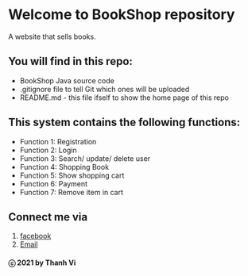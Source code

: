 # Welcome to BookShop repository
A website that sells books.

## You will find in this repo:
* BookShop Java source code
* .gitignore file to tell Git which ones will be uploaded
* README.md - this file ifself to show the home page of this repo

## This system contains the following functions:
* Function	1:	Registration	
* Function	2:	Login
* Function	3:	Search/ update/ delete	user
* Function	4:	Shopping Book
* Function	5:	Show shopping cart
* Function	6:	Payment
* Function	7:	Remove item in cart

## Connect me via
1. [facebook](https://www.facebook.com/merry.kute.31/)
2. [Email](mailto:thanhviii888@gmail.com)
#### ⓒ 2021 by Thanh Vi
